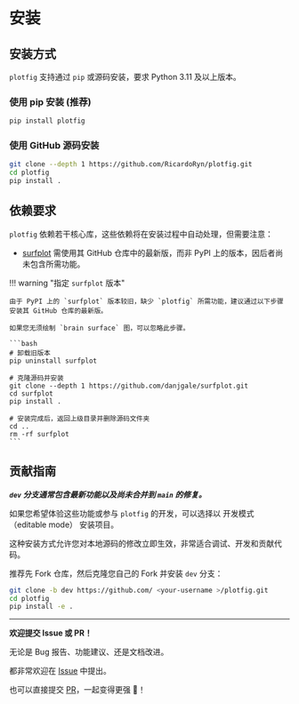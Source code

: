 # 安装

## 安装方式

`plotfig` 支持通过 `pip` 或源码安装，要求 Python 3.11 及以上版本。

### 使用 pip 安装 (推荐)

```bash
pip install plotfig
```

### 使用 GitHub 源码安装

```bash
git clone --depth 1 https://github.com/RicardoRyn/plotfig.git
cd plotfig
pip install .
```

## 依赖要求

`plotfig` 依赖若干核心库，这些依赖将在安装过程中自动处理，但需要注意：

- [surfplot](https://github.com/danjgale/surfplot) 需使用其 GitHub 仓库中的最新版，而非 PyPI 上的版本，因后者尚未包含所需功能。

!!! warning "指定 `surfplot` 版本"

    由于 PyPI 上的 `surfplot` 版本较旧，缺少 `plotfig` 所需功能，建议通过以下步骤安装其 GitHub 仓库的最新版。

    如果您无须绘制 `brain surface` 图，可以忽略此步骤。

    ```bash
    # 卸载旧版本
    pip uninstall surfplot

    # 克隆源码并安装
    git clone --depth 1 https://github.com/danjgale/surfplot.git
    cd surfplot
    pip install .

    # 安装完成后，返回上级目录并删除源码文件夹
    cd ..
    rm -rf surfplot
    ```

## 贡献指南

**_`dev` 分支通常包含最新功能以及尚未合并到 `main` 的修复。_**

如果您希望体验这些功能或参与 `plotfig` 的开发，可以选择以 开发模式（editable mode） 安装项目。

这种安装方式允许您对本地源码的修改立即生效，非常适合调试、开发和贡献代码。

推荐先 Fork 仓库，然后克隆您自己的 Fork 并安装 `dev` 分支：

```bash
git clone -b dev https://github.com/ <your-username >/plotfig.git
cd plotfig
pip install -e .
```

---

**欢迎提交 Issue 或 PR！**

无论是 Bug 报告、功能建议、还是文档改进。

都非常欢迎在 [Issue](https://github.com/RicardoRyn/plotfig/issues) 中提出。

也可以直接提交 [PR](https://github.com/RicardoRyn/plotfig/pulls)，一起变得更强 🙌！
